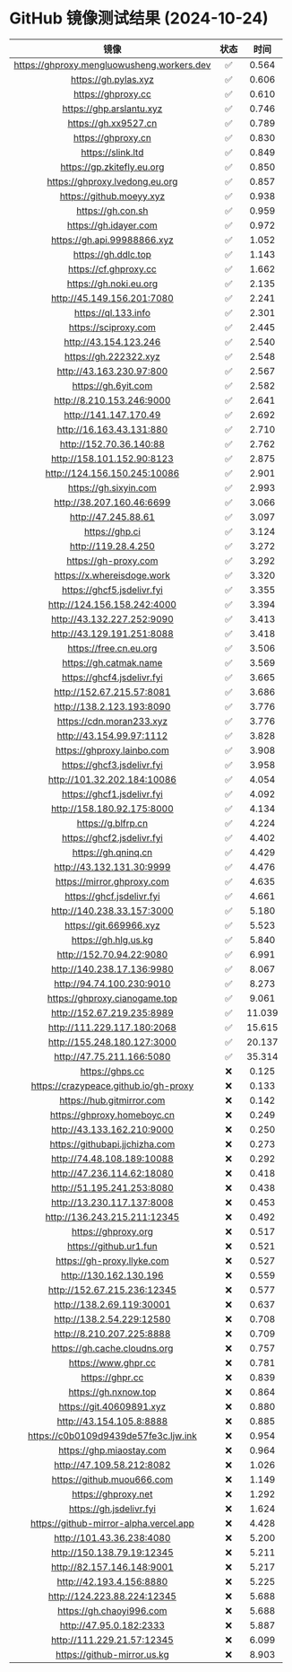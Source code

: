# GitHub 镜像测试结果 (2024-10-24)

|  镜像  |  状态  |  时间  |
| :----: | :----: | :----: |
| https://ghproxy.mengluowusheng.workers.dev | ✅ | 0.564 |
| https://gh.pylas.xyz | ✅ | 0.606 |
| https://ghproxy.cc | ✅ | 0.610 |
| https://ghp.arslantu.xyz | ✅ | 0.746 |
| https://gh.xx9527.cn | ✅ | 0.789 |
| https://ghproxy.cn | ✅ | 0.830 |
| https://slink.ltd | ✅ | 0.849 |
| https://gp.zkitefly.eu.org | ✅ | 0.850 |
| https://ghproxy.lvedong.eu.org | ✅ | 0.857 |
| https://github.moeyy.xyz | ✅ | 0.938 |
| https://gh.con.sh | ✅ | 0.959 |
| https://gh.idayer.com | ✅ | 0.972 |
| https://gh.api.99988866.xyz | ✅ | 1.052 |
| https://gh.ddlc.top | ✅ | 1.143 |
| https://cf.ghproxy.cc | ✅ | 1.662 |
| https://gh.noki.eu.org | ✅ | 2.135 |
| http://45.149.156.201:7080 | ✅ | 2.241 |
| https://ql.133.info | ✅ | 2.301 |
| https://sciproxy.com | ✅ | 2.445 |
| http://43.154.123.246 | ✅ | 2.540 |
| https://gh.222322.xyz | ✅ | 2.548 |
| http://43.163.230.97:800 | ✅ | 2.567 |
| https://gh.6yit.com | ✅ | 2.582 |
| http://8.210.153.246:9000 | ✅ | 2.641 |
| http://141.147.170.49 | ✅ | 2.692 |
| http://16.163.43.131:880 | ✅ | 2.710 |
| http://152.70.36.140:88 | ✅ | 2.762 |
| http://158.101.152.90:8123 | ✅ | 2.875 |
| http://124.156.150.245:10086 | ✅ | 2.901 |
| https://gh.sixyin.com | ✅ | 2.993 |
| http://38.207.160.46:6699 | ✅ | 3.066 |
| http://47.245.88.61 | ✅ | 3.097 |
| https://ghp.ci | ✅ | 3.124 |
| http://119.28.4.250 | ✅ | 3.272 |
| https://gh-proxy.com | ✅ | 3.292 |
| https://x.whereisdoge.work | ✅ | 3.320 |
| https://ghcf5.jsdelivr.fyi | ✅ | 3.355 |
| http://124.156.158.242:4000 | ✅ | 3.394 |
| http://43.132.227.252:9090 | ✅ | 3.413 |
| http://43.129.191.251:8088 | ✅ | 3.418 |
| https://free.cn.eu.org | ✅ | 3.506 |
| https://gh.catmak.name | ✅ | 3.569 |
| https://ghcf4.jsdelivr.fyi | ✅ | 3.665 |
| http://152.67.215.57:8081 | ✅ | 3.686 |
| http://138.2.123.193:8090 | ✅ | 3.776 |
| https://cdn.moran233.xyz | ✅ | 3.776 |
| http://43.154.99.97:1112 | ✅ | 3.828 |
| https://ghproxy.lainbo.com | ✅ | 3.908 |
| https://ghcf3.jsdelivr.fyi | ✅ | 3.958 |
| http://101.32.202.184:10086 | ✅ | 4.054 |
| https://ghcf1.jsdelivr.fyi | ✅ | 4.092 |
| http://158.180.92.175:8000 | ✅ | 4.134 |
| https://g.blfrp.cn | ✅ | 4.224 |
| https://ghcf2.jsdelivr.fyi | ✅ | 4.402 |
| https://gh.qninq.cn | ✅ | 4.429 |
| http://43.132.131.30:9999 | ✅ | 4.476 |
| https://mirror.ghproxy.com | ✅ | 4.635 |
| https://ghcf.jsdelivr.fyi | ✅ | 4.661 |
| http://140.238.33.157:3000 | ✅ | 5.180 |
| https://git.669966.xyz | ✅ | 5.523 |
| https://gh.hlg.us.kg | ✅ | 5.840 |
| http://152.70.94.22:9080 | ✅ | 6.991 |
| http://140.238.17.136:9980 | ✅ | 8.067 |
| http://94.74.100.230:9010 | ✅ | 8.273 |
| https://ghproxy.cianogame.top | ✅ | 9.061 |
| http://152.67.219.235:8989 | ✅ | 11.039 |
| http://111.229.117.180:2068 | ✅ | 15.615 |
| http://155.248.180.127:3000 | ✅ | 20.137 |
| http://47.75.211.166:5080 | ✅ | 35.314 |
| https://ghps.cc | ❌ | 0.125 |
| https://crazypeace.github.io/gh-proxy | ❌ | 0.133 |
| https://hub.gitmirror.com | ❌ | 0.142 |
| https://ghproxy.homeboyc.cn | ❌ | 0.249 |
| http://43.133.162.210:9000 | ❌ | 0.250 |
| https://githubapi.jjchizha.com | ❌ | 0.273 |
| http://74.48.108.189:10088 | ❌ | 0.292 |
| http://47.236.114.62:18080 | ❌ | 0.418 |
| http://51.195.241.253:8080 | ❌ | 0.438 |
| http://13.230.117.137:8008 | ❌ | 0.453 |
| http://136.243.215.211:12345 | ❌ | 0.492 |
| https://ghproxy.org | ❌ | 0.517 |
| https://github.ur1.fun | ❌ | 0.521 |
| https://gh-proxy.llyke.com | ❌ | 0.527 |
| http://130.162.130.196 | ❌ | 0.559 |
| http://152.67.215.236:12345 | ❌ | 0.577 |
| http://138.2.69.119:30001 | ❌ | 0.637 |
| http://138.2.54.229:12580 | ❌ | 0.708 |
| http://8.210.207.225:8888 | ❌ | 0.709 |
| https://gh.cache.cloudns.org | ❌ | 0.757 |
| https://www.ghpr.cc | ❌ | 0.781 |
| https://ghpr.cc | ❌ | 0.839 |
| https://gh.nxnow.top | ❌ | 0.864 |
| https://git.40609891.xyz | ❌ | 0.880 |
| http://43.154.105.8:8888 | ❌ | 0.885 |
| https://c0b0109d9439de57fe3c.ljw.ink | ❌ | 0.954 |
| https://ghp.miaostay.com | ❌ | 0.964 |
| http://47.109.58.212:8082 | ❌ | 1.026 |
| https://github.muou666.com | ❌ | 1.149 |
| https://ghproxy.net | ❌ | 1.292 |
| https://gh.jsdelivr.fyi | ❌ | 1.624 |
| https://github-mirror-alpha.vercel.app | ❌ | 4.428 |
| http://101.43.36.238:4080 | ❌ | 5.200 |
| http://150.138.79.19:12345 | ❌ | 5.211 |
| http://82.157.146.148:9001 | ❌ | 5.217 |
| http://42.193.4.156:8880 | ❌ | 5.225 |
| http://124.223.88.224:12345 | ❌ | 5.688 |
| https://gh.chaoyi996.com | ❌ | 5.688 |
| http://47.95.0.182:2333 | ❌ | 5.887 |
| http://111.229.21.57:12345 | ❌ | 6.099 |
| https://github-mirror.us.kg | ❌ | 8.903 |
